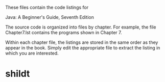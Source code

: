 These files contain the code listings for

  Java: A Beginner's Guide, Seventh Edition

The source code is organized into files by chapter.
For example, the file Chapter7.lst contains the
programs shown in Chapter 7.

Within each chapter file, the listings are stored
in the same order as they appear in the book.
Simply edit the appropriate file to extract the
listing in which you are interested.
# shildt